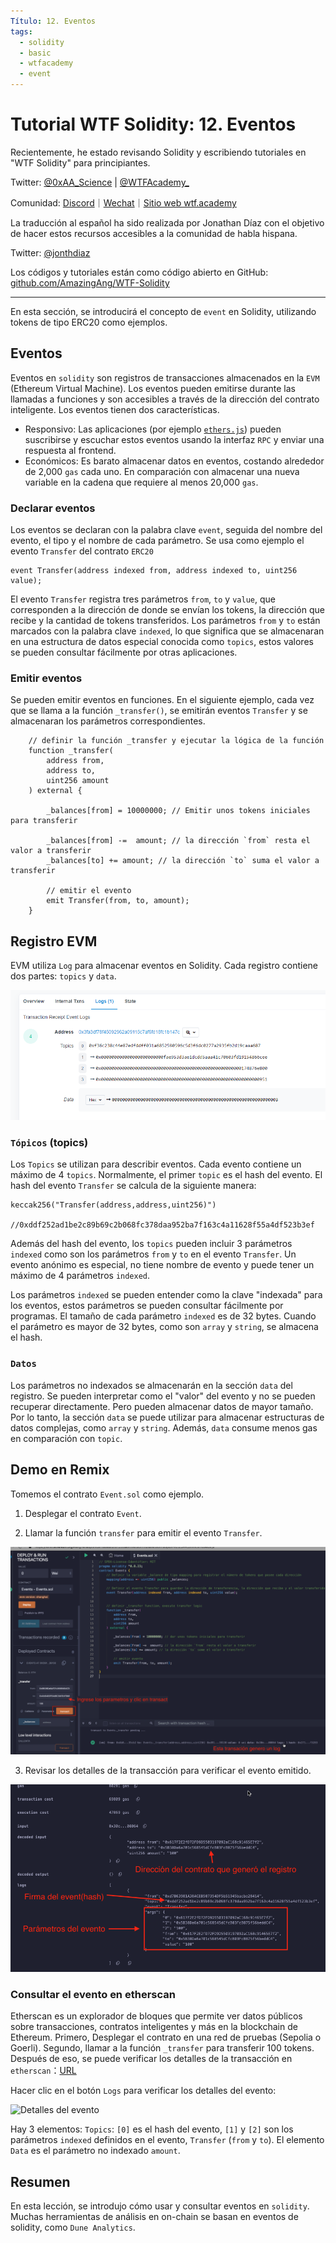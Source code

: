 ```yaml
---
Título: 12. Eventos
tags:
  - solidity
  - basic
  - wtfacademy
  - event
---
```


# Tutorial WTF Solidity: 12. Eventos

Recientemente, he estado revisando Solidity y escribiendo tutoriales en "WTF Solidity" para principiantes.

Twitter: [@0xAA_Science](https://twitter.com/0xAA_Science) | [@WTFAcademy_](https://twitter.com/WTFAcademy_)

Comunidad: [Discord](https://discord.gg/5akcruXrsk)｜[Wechat](https://docs.google.com/forms/d/e/1FAIpQLSe4KGT8Sh6sJ7hedQRuIYirOoZK_85miz3dw7vA1-YjodgJ-A/viewform?usp=sf_link)｜[Sitio web wtf.academy](https://wtf.academy)

La traducción al español ha sido realizada por Jonathan Díaz con el objetivo de hacer estos recursos accesibles a la comunidad de habla hispana.

Twitter: [@jonthdiaz](https://twitter.com/jonthdiaz)

Los códigos y tutoriales están como código abierto en GitHub: [github.com/AmazingAng/WTF-Solidity](https://github.com/AmazingAng/WTF-Solidity)

-----

En esta sección, se introducirá el concepto de `event` en Solidity, utilizando tokens de tipo ERC20 como ejemplos.

## Eventos
Eventos en `solidity` son registros de transacciones almacenados en la `EVM` (Ethereum Virtual Machine). Los eventos pueden emitirse durante las llamadas a funciones y son accesibles a través de la dirección del contrato inteligente. Los eventos tienen dos características.

- Responsivo: Las aplicaciones (por ejemplo [`ethers.js`](https://learnblockchain.cn/docs/ethers.js/api-contract.html#id18)) pueden suscribirse y escuchar estos eventos usando la interfaz `RPC` y enviar una respuesta al frontend.  
- Económicos: Es barato almacenar datos en eventos, costando alrededor de 2,000 `gas` cada uno. En comparación con almacenar una nueva variable en la cadena que requiere al menos 20,000 `gas`. 

### Declarar eventos 
Los eventos se declaran con la palabra clave `event`, seguida del nombre del evento, el tipo y el nombre de cada parámetro. Se usa como ejemplo el evento `Transfer` del contrato `ERC20`
```solidity
event Transfer(address indexed from, address indexed to, uint256 value);
```
El evento `Transfer` registra tres parámetros `from`, `to` y `value`, que corresponden a la dirección de donde se envían los tokens, la dirección que recibe y la cantidad de tokens transferidos. Los parámetros `from` y `to` están marcados con la palabra clave `indexed`, lo que significa que se almacenaran en una estructura de datos especial conocida como `topics`, estos valores se pueden consultar fácilmente por otras aplicaciones.


### Emitir eventos
Se pueden emitir eventos en funciones. En el siguiente ejemplo, cada vez que se llama a la función `_transfer()`, se emitirán eventos `Transfer` y se almacenaran los parámetros correspondientes.
```solidity
    // definir la función _transfer y ejecutar la lógica de la función
    function _transfer(
        address from,
        address to,
        uint256 amount
    ) external {

        _balances[from] = 10000000; // Emitir unos tokens iniciales para transferir

        _balances[from] -=  amount; // la dirección `from` resta el valor a transferir
        _balances[to] += amount; // la dirección `to` suma el valor a transferir

        // emitir el evento
        emit Transfer(from, to, amount);
    }
```

## Registro EVM

EVM utiliza `Log` para almacenar eventos en Solidity. Cada registro contiene dos partes: `topics` y `data`.

![](img/12-3.jpg)

### `Tópicos` (topics)

Los `Topics` se utilizan para describir eventos. Cada evento contiene un máximo de 4 `topics`. Normalmente, el primer `topic` es el hash del evento. 
El hash del evento `Transfer` se calcula de la siguiente manera:

```solidity
keccak256("Transfer(address,address,uint256)")

//0xddf252ad1be2c89b69c2b068fc378daa952ba7f163c4a11628f55a4df523b3ef
```

Además del hash del evento, los `topics` pueden incluir 3 parámetros `indexed` como son los parámetros `from` y `to` en el evento `Transfer`. Un evento anónimo es especial, no tiene nombre de evento y puede tener un máximo de 4 parámetros `indexed`.

Los parámetros `indexed` se pueden entender como la clave "indexada" para los eventos, estos parámetros se pueden consultar fácilmente por programas. El tamaño de cada parámetro `indexed` es de 32 bytes. Cuando el parámetro es mayor de 32 bytes, como son `array` y `string`, se almacena el hash.

### `Datos`

Los parámetros no indexados se almacenarán en la sección `data` del registro. Se pueden interpretar como el "valor" del evento y no se pueden recuperar directamente. Pero pueden almacenar datos de mayor tamaño. Por lo tanto, la sección `data` se puede utilizar para almacenar estructuras de datos complejas, como `array` y `string`. Además, `data` consume menos gas en comparación con `topic`.

## Demo en Remix
Tomemos el contrato `Event.sol` como ejemplo.

1. Desplegar el contrato `Event`.

2. Llamar la función `transfer` para emitir el evento `Transfer`.

![](./img/12-1_es.png)

3. Revisar los detalles de la transacción para verificar el evento emitido.

![](./img/12-2_es.png)

### Consultar el evento en etherscan

Etherscan es un explorador de bloques que permite ver datos públicos sobre transacciones, contratos inteligentes y más en la blockchain de Ethereum. Primero, Desplegar el contrato en una red de pruebas (Sepolia o Goerli). Segundo, llamar a la función `_transfer` para transferir 100 tokens. Después de eso, se puede verificar los detalles de la transacción en `etherscan`：[URL](https://rinkeby.etherscan.io/tx/0x8cf87215b23055896d93004112bbd8ab754f081b4491cb48c37592ca8f8a36c7)

Hacer clic en el botón `Logs` para verificar los detalles del evento:

![Detalles del evento](https://images.mirror-media.xyz/publication-images/gx6_wDMYEl8_Gc_JkTIKn.png?height=980&width=1772)

Hay 3 elementos: `Topics`: `[0]` es el hash del evento, `[1]` y `[2]` son los parámetros `indexed` definidos en el evento, `Transfer` (`from` y `to`). El elemento `Data` es el parámetro no indexado `amount`.

## Resumen
En esta lección, se introdujo cómo usar y consultar eventos en `solidity`. Muchas herramientas de análisis en on-chain se basan en eventos de solidity, como `Dune Analytics`.
